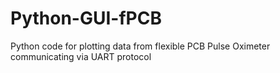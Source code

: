 # Python-GUI-fPCB
Python code for plotting data from flexible PCB Pulse Oximeter communicating via UART protocol
